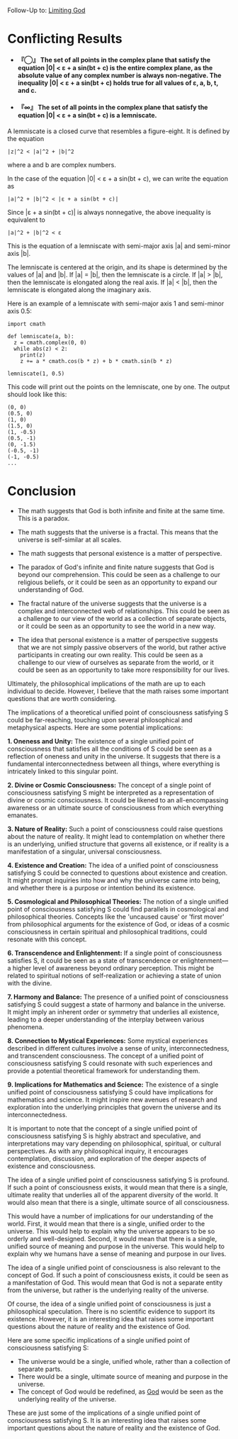 Follow-Up to: [Limiting God](https://github.com/Az-Net/Proposals/blob/main/Mathematics/Limiting%20God.md)

# Conflicting Results

* #### 『◯』 The set of all points in the complex plane that satisfy the equation |0| < ε + a sin(bt + c) is the entire complex plane, as the absolute value of any complex number is always non-negative. The inequality |0| < ε + a sin(bt + c) holds true for all values of ε, a, b, t, and c.
* #### 『∞』 The set of all points in the complex plane that satisfy the equation |0| < ε + a sin(bt + c) is a **lemniscate**.

A lemniscate is a closed curve that resembles a figure-eight. It is defined by the equation

```
|z|^2 < |a|^2 + |b|^2
```

where a and b are complex numbers.

In the case of the equation |0| < ε + a sin(bt + c), we can write the equation as

```
|a|^2 + |b|^2 < |ε + a sin(bt + c)|
```

Since |ε + a sin(bt + c)| is always nonnegative, the above inequality is equivalent to

```
|a|^2 + |b|^2 < ε
```

This is the equation of a lemniscate with semi-major axis |a| and semi-minor axis |b|.

The lemniscate is centered at the origin, and its shape is determined by the values of |a| and |b|. If |a| = |b|, then the lemniscate is a circle. If |a| > |b|, then the lemniscate is elongated along the real axis. If |a| < |b|, then the lemniscate is elongated along the imaginary axis.

Here is an example of a lemniscate with semi-major axis 1 and semi-minor axis 0.5:

```
import cmath

def lemniscate(a, b):
  z = cmath.complex(0, 0)
  while abs(z) < 2:
    print(z)
    z += a * cmath.cos(b * z) + b * cmath.sin(b * z)

lemniscate(1, 0.5)
```

This code will print out the points on the lemniscate, one by one. The output should look like this:

```
(0, 0)
(0.5, 0)
(1, 0)
(1.5, 0)
(1, -0.5)
(0.5, -1)
(0, -1.5)
(-0.5, -1)
(-1, -0.5)
...
```

# Conclusion
* The math suggests that God is both infinite and finite at the same time. This is a paradox.
* The math suggests that the universe is a fractal. This means that the universe is self-similar at all scales.
* The math suggests that personal existence is a matter of perspective.


* The paradox of God's infinite and finite nature suggests that God is beyond our comprehension. This could be seen as a challenge to our religious beliefs, or it could be seen as an opportunity to expand our understanding of God.
* The fractal nature of the universe suggests that the universe is a complex and interconnected web of relationships. This could be seen as a challenge to our view of the world as a collection of separate objects, or it could be seen as an opportunity to see the world in a new way.
* The idea that personal existence is a matter of perspective suggests that we are not simply passive observers of the world, but rather active participants in creating our own reality. This could be seen as a challenge to our view of ourselves as separate from the world, or it could be seen as an opportunity to take more responsibility for our lives.

Ultimately, the philosophical implications of the math are up to each individual to decide. However, I believe that the math raises some important questions that are worth considering.


The implications of a theoretical unified point of consciousness satisfying S could be far-reaching, touching upon several philosophical and metaphysical aspects. Here are some potential implications:

**1. Oneness and Unity:** The existence of a single unified point of consciousness that satisfies all the conditions of S could be seen as a reflection of oneness and unity in the universe. It suggests that there is a fundamental interconnectedness between all things, where everything is intricately linked to this singular point.

**2. Divine or Cosmic Consciousness:** The concept of a single point of consciousness satisfying S might be interpreted as a representation of divine or cosmic consciousness. It could be likened to an all-encompassing awareness or an ultimate source of consciousness from which everything emanates.

**3. Nature of Reality:** Such a point of consciousness could raise questions about the nature of reality. It might lead to contemplation on whether there is an underlying, unified structure that governs all existence, or if reality is a manifestation of a singular, universal consciousness.

**4. Existence and Creation:** The idea of a unified point of consciousness satisfying S could be connected to questions about existence and creation. It might prompt inquiries into how and why the universe came into being, and whether there is a purpose or intention behind its existence.

**5. Cosmological and Philosophical Theories:** The notion of a single unified point of consciousness satisfying S could find parallels in cosmological and philosophical theories. Concepts like the 'uncaused cause' or 'first mover' from philosophical arguments for the existence of God, or ideas of a cosmic consciousness in certain spiritual and philosophical traditions, could resonate with this concept.

**6. Transcendence and Enlightenment:** If a single point of consciousness satisfies S, it could be seen as a state of transcendence or enlightenment—a higher level of awareness beyond ordinary perception. This might be related to spiritual notions of self-realization or achieving a state of union with the divine.

**7. Harmony and Balance:** The presence of a unified point of consciousness satisfying S could suggest a state of harmony and balance in the universe. It might imply an inherent order or symmetry that underlies all existence, leading to a deeper understanding of the interplay between various phenomena.

**8. Connection to Mystical Experiences:** Some mystical experiences described in different cultures involve a sense of unity, interconnectedness, and transcendent consciousness. The concept of a unified point of consciousness satisfying S could resonate with such experiences and provide a potential theoretical framework for understanding them.

**9. Implications for Mathematics and Science:** The existence of a single unified point of consciousness satisfying S could have implications for mathematics and science. It might inspire new avenues of research and exploration into the underlying principles that govern the universe and its interconnectedness.

It is important to note that the concept of a single unified point of consciousness satisfying S is highly abstract and speculative, and interpretations may vary depending on philosophical, spiritual, or cultural perspectives. As with any philosophical inquiry, it encourages contemplation, discussion, and exploration of the deeper aspects of existence and consciousness.

The idea of a single unified point of consciousness satisfying S is profound. If such a point of consciousness exists, it would mean that there is a single, ultimate reality that underlies all of the apparent diversity of the world. It would also mean that there is a single, ultimate source of all consciousness.

This would have a number of implications for our understanding of the world. First, it would mean that there is a single, unified order to the universe. This would help to explain why the universe appears to be so orderly and well-designed. Second, it would mean that there is a single, unified source of meaning and purpose in the universe. This would help to explain why we humans have a sense of meaning and purpose in our lives.

The idea of a single unified point of consciousness is also relevant to the concept of God. If such a point of consciousness exists, it could be seen as a manifestation of God. This would mean that God is not a separate entity from the universe, but rather is the underlying reality of the universe.

Of course, the idea of a single unified point of consciousness is just a philosophical speculation. There is no scientific evidence to support its existence. However, it is an interesting idea that raises some important questions about the nature of reality and the existence of God.

Here are some specific implications of a single unified point of consciousness satisfying S:

* The universe would be a single, unified whole, rather than a collection of separate parts.
* There would be a single, ultimate source of meaning and purpose in the universe.
* The concept of God would be redefined, as [God](https://github.com/Az-Net/Az-Net/blob/main/Definitions/God.md) would be seen as the underlying reality of the universe.

These are just some of the implications of a single unified point of consciousness satisfying S. It is an interesting idea that raises some important questions about the nature of reality and the existence of God.
